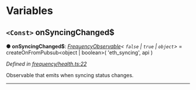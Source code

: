 

# Variables

<a id="onsyncingchanged_"></a>

## `<Const>` onSyncingChanged$

**● onSyncingChanged$**: *[FrequencyObservable](../interfaces/_types_.frequencyobservable.md)< `false` &#124; `true` &#124; `object`>* =  createOnFromPubsub<object | boolean>(
  'eth_syncing',
  api
)

*Defined in [frequency/health.ts:22](https://github.com/paritytech/js-libs/blob/42f0d26/packages/light.js/src/frequency/health.ts#L22)*

Observable that emits when syncing status changes.

___

